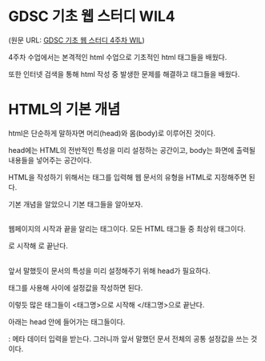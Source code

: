 # GDSC 기초 웹 스터디 WIL4

(원문 URL: [GDSC 기초 웹 스터디 4주차 WIL](https://ys0626.notion.site/GDSC-4-87e5e3565b4941c8a44d6c44103fc08e))

4주차 수업에서는 본격적인 html 수업으로 기초적인 html 태그들을 배웠다. 

또한 인터넷 검색을 통해 html 작성 중 발생한 문제를 해결하고 태그들을 배웠다.

# HTML의 기본 개념

html은 단순하게 말하자면 머리(head)와 몸(body)로 이루어진 것이다.

head에는 HTML의 전반적인 특성을 미리 설정하는 공간이고, body는 화면에 출력될 내용들을 넣어주는 공간이다.

HTML을 작성하기 위해서는 <!DOCTYPE html> 태그를 입력해 웹 문서의 유형을 HTML로 지정해주면 된다.

기본 개념을 알았으니 기본 태그들을 알아보자.

## <html>

웹페이지의 시작과 끝을 알리는 태그이다. 모든 HTML 태그들 중 최상위 태그이다.

<html>로 시작해 </html>로 끝난다. 

## <head>

앞서 말했듯이 문서의 특성을 미리 설정해주기 위해 head가 필요하다.

<head></head> 태그를 사용해 사이에 설정값을 작성하면 된다.

이렇듯 많은 태그들이 <태그명>으로 시작해 </태그명>으로 끝난다.

아래는 head 안에 들어가는 태그들이다.

<meta>: 메타 데이터 입력을 받는다. 그러니까 앞서 말했던 문서 전체의 공통 설정값을 쓰는 것이다.

<title>: 이름에서 알 수 있듯 문서의 제목을 쓰는 공간이다.

## <body>

머리를 작성했으니 몸을 작성해야 한다. 몸을 작성하기 위해 이 태그를 사용한다. 태그 사이에 문서 본문에 들어가야 할 내용들을 작성해준다. 아래는 대표적인 <body> 안에 들어가는 태그들이다.

<h[1~6]>: 제목을 입력하는 태그이다. 뒤의 숫자는 크기를 뜻한다. <h1>이 가장 글자 크기가 크고 <h6>이 가장 작다.

<b>: 글씨를 두껍게(bold)하는 효과를 준다. 찾아본 결과 이 보다 더 강조해서 표현할 수 있는 <strong> 태그도 있다.

<u>: 밑줄(underling)을 표시하는 데에 쓴다. 주로 오류를 지적하는 용도로 쓰인다고 한다.

<br>: 문단 내 줄바꿈(line break)를 하는 태그이다. 강제 개행을 하는 태그라서 권장되지는 않는다고 한다.

### 테이블 관련 태그

테이블이란 표를 말한다. 위의 <body> 내의 태그들과 함께 사용해 표를 만들 수 있다. 기본 태그는 <table>로 테이블을 만드는 태그이다.

<tr>은 행(table row)를 시작하는 태그이고 <td>는 표의 내용을 작성하는 태그이다. 따라서, <tr> 태그 안에 <td>를 만들고자 하는 행의 개수만큼 작성하면 되는 것이다.

### 이외의 태그

<label>: 해당 요소의 이름을 지정해준다. 이름을 클릭하면 자동으로 요소가 선택된다.

<input>: 입력값의 요소를 지정한다. type에 따라서 다른 입력값을 취한다. bingo.html 에서 사용한 type은 ‘text’로 한 줄 짜리 문자열 값을 받는 것이다. 기본값이기도 하다.

## 유의 사항

인코딩 방식을 반드시 유의해야 한다. <meta charset="UTF-8" /> 태그를 사용해 인코딩 방식을 utf-8로 바꾸어야 한글이 제대로 출력된다. 또한, VSC에서 인코딩 기본값이 utf-8로 되어 있지 않다면 오류가 날 가능성이 높다. (내가 그랬다.) 그러므로 기본 인코딩 설정이 utf-8로 되어 있는지 꼭 확인하자.
